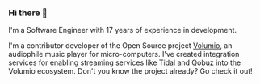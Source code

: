 ### Hi there 👋

I'm a Software Engineer with 17 years of experience in development.

I'm a contributor developer of the Open Source project [Volumio](https://github.com/volumio/Volumio2), an audiophile music player for micro-computers. I've created integration services for enabling streaming services like Tidal and Qobuz into the Volumio ecosystem. Don't you know the project already? Go check it out! 


<!--
**fanciulli/fanciulli** is a ✨ _special_ ✨ repository because its `README.md` (this file) appears on your GitHub profile.

Here are some ideas to get you started:

- 🔭 I’m currently working on ...
- 🌱 I’m currently learning ...
- 👯 I’m looking to collaborate on ...
- 🤔 I’m looking for help with ...
- 💬 Ask me about ...
- 📫 How to reach me: ...
- 😄 Pronouns: ...
- ⚡ Fun fact: ...
-->
